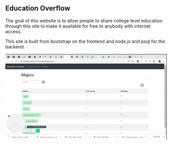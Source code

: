 ## Education Overflow
The goal of this website is to allow people to share college level education through this site to make it available for free to anybody with internet access. 

This site is built from bootstrap on the frontend and node.js and psql for the backend.

![Education overflow Demo](EODemo.gif)

